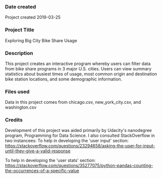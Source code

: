### Date created
Project created 2019-03-25
### Project Title
Exploring Big City Bike Share Usage
### Description
This project creates an interactive program whereby users can filter data from bike share programs in 3 major U.S. cities. Users can view summary statistics about busiest times of usage, most common origin and destination bike station locations, and some demographic information.

### Files used
Data in this project comes from chicago.csv, new_york_city.csv, and washington.csv

### Credits
Development of this project was aided primarily by Udacity's nanodegree program, Programming for Data Science.
I also consulted StackOverflow in two instancees:
To help in developing the 'user input' section:
  https://stackoverflow.com/questions/23294658/asking-the-user-for-input-until-they-give-a-valid-response

To help in developing the 'user stats' section:
  https://stackoverflow.com/questions/35277075/python-pandas-counting-the-occurrences-of-a-specific-value
